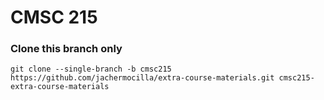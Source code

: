 # CMSC 215

### Clone this branch only

`git clone --single-branch -b cmsc215 https://github.com/jachermocilla/extra-course-materials.git cmsc215-extra-course-materials`
